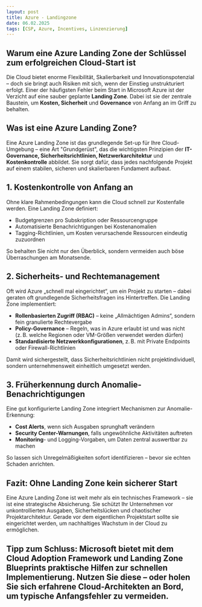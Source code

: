 ```yaml
---
layout: post
title: Azure - Landingzone
date: 06.02.2025
tags: [CSP, Azure, Incentives, Linzenzierung]
---
```


## Warum eine Azure Landing Zone der Schlüssel zum erfolgreichen Cloud-Start ist
Die Cloud bietet enorme Flexibilität, Skalierbarkeit und Innovationspotenzial – doch sie bringt auch Risiken mit sich, wenn der Einstieg unstrukturiert erfolgt. Einer der häufigsten Fehler beim Start in Microsoft Azure ist der Verzicht auf eine sauber geplante **Landing Zone**. Dabei ist sie der zentrale Baustein, um **Kosten, Sicherheit** und **Governance** von Anfang an im Griff zu behalten.

## Was ist eine Azure Landing Zone?
Eine Azure Landing Zone ist das grundlegende Set-up für Ihre Cloud-Umgebung – eine Art "Grundgerüst", das die wichtigsten Prinzipien der **IT-Governance, Sicherheitsrichtlinien, Netzwerkarchitektur** und **Kostenkontrolle** abbildet. Sie sorgt dafür, dass jedes nachfolgende Projekt auf einem stabilen, sicheren und skalierbaren Fundament aufbaut.

## 1. Kostenkontrolle von Anfang an
Ohne klare Rahmenbedingungen kann die Cloud schnell zur Kostenfalle werden. Eine Landing Zone definiert:

- Budgetgrenzen pro Subskription oder Ressourcengruppe
- Automatisierte Benachrichtigungen bei Kostenanomalien
- Tagging-Richtlinien, um Kosten verursachende Ressourcen eindeutig zuzuordnen

So behalten Sie nicht nur den Überblick, sondern vermeiden auch böse Überraschungen am Monatsende.

## 2. Sicherheits- und Rechtemanagement
Oft wird Azure „schnell mal eingerichtet“, um ein Projekt zu starten – dabei geraten oft grundlegende Sicherheitsfragen ins Hintertreffen. Die Landing Zone implementiert:

- **Rollenbasierten Zugriff (RBAC)** – keine „Allmächtigen Admins“, sondern fein granulierte Rechtevergabe
- **Policy-Governance** – Regeln, was in Azure erlaubt ist und was nicht (z. B. welche Regionen oder VM-Größen verwendet werden dürfen)
- **Standardisierte Netzwerkkonfigurationen**, z. B. mit Private Endpoints oder Firewall-Richtlinien

Damit wird sichergestellt, dass Sicherheitsrichtlinien nicht projektindividuell, sondern unternehmensweit einheitlich umgesetzt werden.

## 3. Früherkennung durch Anomalie-Benachrichtigungen
Eine gut konfigurierte Landing Zone integriert Mechanismen zur Anomalie-Erkennung:

- **Cost Alerts**, wenn sich Ausgaben sprunghaft verändern
- **Security Center-Warnungen**, falls ungewöhnliche Aktivitäten auftreten
- **Monitoring**- und Logging-Vorgaben, um Daten zentral auswertbar zu machen

So lassen sich Unregelmäßigkeiten sofort identifizieren – bevor sie echten Schaden anrichten.

## Fazit: Ohne Landing Zone kein sicherer Start
Eine Azure Landing Zone ist weit mehr als ein technisches Framework – sie ist eine strategische Absicherung. Sie schützt Ihr Unternehmen vor unkontrollierten Ausgaben, Sicherheitslücken und chaotischer Projektarchitektur. Gerade vor dem eigentlichen Projektstart sollte sie eingerichtet werden, um nachhaltiges Wachstum in der Cloud zu ermöglichen.

## Tipp zum Schluss: Microsoft bietet mit dem Cloud Adoption Framework und Landing Zone Blueprints praktische Hilfen zur schnellen Implementierung. Nutzen Sie diese – oder holen Sie sich erfahrene Cloud-Architekten an Bord, um typische Anfangsfehler zu vermeiden.
